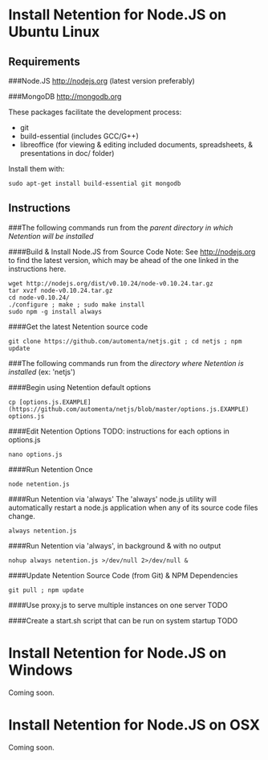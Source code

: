 Install Netention for Node.JS on Ubuntu Linux
=============================================

Requirements
------------

###Node.JS
http://nodejs.org (latest version preferably)

###MongoDB
http://mongodb.org

These packages facilitate the development process:
*   git
*   build-essential (includes GCC/G++)
*   libreoffice (for viewing & editing included documents, spreadsheets, & presentations in doc/ folder)

Install them with:
```
sudo apt-get install build-essential git mongodb
```

Instructions
------------

###The following commands run from the *parent directory in which Netention will be installed*

####Build & Install Node.JS from Source Code
Note: See http://nodejs.org to find the latest version, which may be ahead of the one linked in the instructions here.
```
wget http://nodejs.org/dist/v0.10.24/node-v0.10.24.tar.gz
tar xvzf node-v0.10.24.tar.gz 
cd node-v0.10.24/
./configure ; make ; sudo make install
sudo npm -g install always
```

####Get the latest Netention source code
```
git clone https://github.com/automenta/netjs.git ; cd netjs ; npm update
```

###The following commands run from the *directory where Netention is installed* (ex: 'netjs')

####Begin using Netention default options
```
cp [options.js.EXAMPLE](https://github.com/automenta/netjs/blob/master/options.js.EXAMPLE) options.js
```


####Edit Netention Options
TODO: instructions for each options in options.js
```
nano options.js
```


####Run Netention Once
```
node netention.js
```

####Run Netention via 'always'
The 'always' node.js utility will automatically restart a node.js application when any of its source code files change.
```
always netention.js
```

####Run Netention via 'always', in background & with no output
```
nohup always netention.js >/dev/null 2>/dev/null &
```

####Update Netention Source Code (from Git) & NPM Dependencies
```
git pull ; npm update
```

####Use proxy.js to serve multiple instances on one server
TODO

####Create a start.sh script that can be run on system startup
TODO


Install Netention for Node.JS on Windows
========================================
Coming soon.



Install Netention for Node.JS on OSX
========================================
Coming soon.

